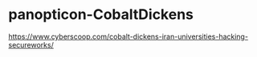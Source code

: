 # panopticon-CobaltDickens

https://www.cyberscoop.com/cobalt-dickens-iran-universities-hacking-secureworks/
